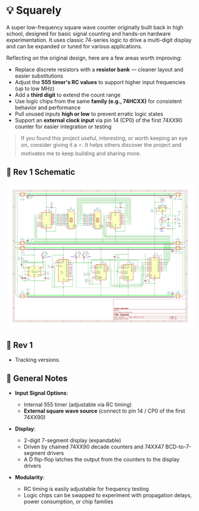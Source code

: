 # 💡 Squarely

A super low-frequency square wave counter originally built back in high school, designed for basic signal counting and hands-on hardware experimentation. It uses classic 74-series logic to drive a multi-digit display and can be expanded or tuned for various applications.

Reflecting on the original design, here are a few areas worth improving:

- Replace discrete resistors with a **resistor bank** — cleaner layout and easier substitutions
- Adjust the **555 timer's RC values** to support higher input frequencies (up to low MHz)
- Add a **third digit** to extend the count range
- Use logic chips from the same **family (e.g., 74HCXX)** for consistent behavior and performance
- Pull unused inputs **high or low** to prevent erratic logic states
- Support an **external clock input** via pin 14 (CP0) of the first 74XX90 counter for easier integration or testing

> If you found this project useful, interesting, or worth keeping an eye on, consider giving it a ⭐️.
> It helps others discover the project and motivates me to keep building and sharing more.

## 🔹 Rev 1 Schematic

![Schematic](Schematic.png)

## 🔹 Rev 1

- Tracking versions.

## 🔹 General Notes

- **Input Signal Options**:
  - Internal 555 timer (adjustable via RC timing)
  - **External square wave source** (connect to pin 14 / CP0 of the first 74XX90)

- **Display**:
  - 2-digit 7-segment display (expandable)
  - Driven by chained 74XX90 decade counters and 74XX47 BCD-to-7-segment drivers
  - A D flip-flop latches the output from the counters to the display drivers

- **Modularity**:
  - RC timing is easily adjustable for frequency testing
  - Logic chips can be swapped to experiment with propagation delays, power consumption, or chip families
